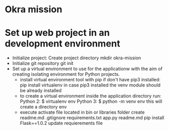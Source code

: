 # Okra mission 

# Set up web project in an  development environment

 - Initialize project: Create project directory mkdir okra-mission
 - Initialize git repository git init
 - Set up a virtual environment to use for the applicationw with the aim of creating isolating environment for Python projects.
    * install virtual environment tool with pip if don't have pip3 installed: pip install virtualenv in case pip3 installed the venv module should be already installed
    * to create a virtual environment inside the application directory run: 
     Python 2:  $ virtualenv env
     Python 3: $ python -m venv env
     this will create a directory env
    * execute activate file located in bin or libraries folder
     create readme.md .gitignore requirements.txt app.py readme.md
     pip install Flask==1.0.2
     update requierements file

   